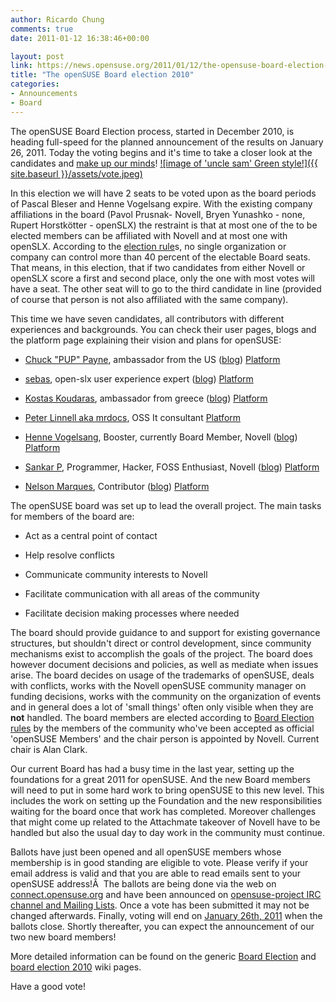 ```yaml
---
author: Ricardo Chung
comments: true
date: 2011-01-12 16:38:46+00:00

layout: post
link: https://news.opensuse.org/2011/01/12/the-opensuse-board-election-2010/
title: "The openSUSE Board election 2010"
categories:
- Announcements
- Board
---
```

The openSUSE Board Election process, started in December 2010, is heading full-speed for the planned announcement of the results on January 26, 2011. Today the voting begins and it's time to take a closer look at the candidates and [make up our minds](https://connect.opensuse.org/pg/polls/read/digitaltomm/10769/opensuse-board-election-2011)!
[![image of 'uncle sam' Green style!]({{ site.baseurl }}/assets/vote.jpeg)](https://news.opensuse.org/2011/01/12/the-opensuse-board-election-2010/vote/)
<!-- more -->
In this election we will have 2 seats to be voted upon as the board periods of Pascal Bleser and Henne Vogelsang expire. With the existing company affiliations in the board (Pavol Prusnak- Novell, Bryen Yunashko - none, Rupert Horstkötter - openSLX) the restraint is that at most one of the to be elected members can be affiliated with Novell and at most one with openSLX. According to the [election rule](http://en.opensuse.org/openSUSE:Board_election#Company_affiliation)s, no single organization or company can control more than 40 percent of the electable Board seats. That means, in this election, that if two candidates from either Novell or openSLX score a first and second place, only the one with most votes will have a seat. The other seat will to go to the third candidate in line (provided of course that person is not also affiliated with the same company).

This time we have seven candidates, all contributors with different experiences and backgrounds. You can check their user pages, blogs and the platform page explaining their vision and plans for openSUSE:



	
  * [Chuck "PUP" Payne](http://en.opensuse.org/User:Terrorpup), ambassador from the US ([blog](http://opensuse.terrorpup.net/)) [Platform](http://en.opensuse.org/openSUSE:Board_election_2010_platform_terrorpup)

	
  * [sebas](http://en.opensuse.org/User:Vizzzion), open-slx user experience expert ([blog](http://vizzzion.org/blog/2010/12/running-for-the-opensuse-board/)) [Platform](http://en.opensuse.org/openSUSE:Board_election_2010_platform_sebas)

	
  * [Kostas Koudaras](http://en.opensuse.org/User:Warlordfff), ambassador from greece ([blog](http://warlordfff.tk/)) [Platform](http://en.opensuse.org/openSUSE:Board_election_2010_platform_warlordfff)

	
  * [Peter Linnell aka mrdocs](http://en.opensuse.org/User:Mrdocs), OSS It consultant [Platform](http://en.opensuse.org/openSUSE:Board_election_2010_platform_mrdocs)

	
  * [Henne Vogelsang](http://en.opensuse.org/User:Hennevogel), Booster, currently Board Member, Novell ([blog](http://blog.hennevogel.de/)) [Platform](http://en.opensuse.org/openSUSE:Board_election_2010_platform_hennevogel)

	
  * [Sankar P](http://en.opensuse.org/User:Psankar), Programmer, Hacker, FOSS Enthusiast, Novell ([blog](http://psankar.blogspot.com/))  [Platform](http://en.opensuse.org/openSUSE:Board_election_2010_platform_psankar)

	
  * [Nelson Marques](http://en.opensuse.org/User:Ketheriel), Contributor ([blog](http://nmarques.digitalwhores.net/)) [Platform](http://en.opensuse.org/openSUSE:Board_election_2010_platform_ketheriel)


The openSUSE board was set up to lead the overall project. The main tasks for members of the board are:

	
  * Act as a central point of contact

	
  * Help resolve conflicts

	
  * Communicate community interests to Novell

	
  * Facilitate communication with all areas of the community

	
  * Facilitate decision making processes where needed


The board should provide guidance to and support for existing governance structures, but shouldn't direct or control development, since community mechanisms exist to accomplish the goals of the project. The board does however document decisions and policies, as well as mediate when issues arise. The board decides on usage of the trademarks of openSUSE, deals with conflicts, works with the Novell openSUSE community manager on funding decisions, works with the community on the organization of events and in general does a lot of 'small things' often only visible when they are **not** handled. The board members are elected according to [Board Election rules](http://en.opensuse.org/openSUSE:Board_election) by the members of the community who've been accepted as official 'openSUSE Members' and the chair person is appointed by Novell. Current chair is Alan Clark.

Our current Board has had a busy time in the last year, setting up the foundations for a great 2011 for openSUSE. And the new Board members will need to put in some hard work to bring openSUSE to this new level. This includes the work on setting up the Foundation and the new responsibilities waiting for the board once that work has completed. Moreover challenges that might come up related to the Attachmate takeover of Novell have to be handled but also the usual day to day work in the community must continue.

Ballots have just been opened and all openSUSE members whose membership is in good standing are eligible to vote. Please verify if your email address is valid and that you are able to read emails sent to your openSUSE address!Â  The ballots are being done via the web on [connect.opensuse.org](https://connect.opensuse.org/pg/polls/read/digitaltomm/10769/opensuse-board-election-2011) and have been announced on [opensuse-project IRC channel and Mailing Lists](http://lists.opensuse.org/opensuse-project/2011-01/msg00048.html). Once a vote has been submitted it may not be changed afterwards. Finally, voting will end on [January 26th, 2011](http://www.timeanddate.com/worldclock/fixedtime.html?day=26&month=1&year=2011&hour=12&min=0&sec=0&p1=0) when the ballots close. Shortly thereafter, you can expect the announcement of our two new board members!

More detailed information can be found on the generic [Board Election](http://en.opensuse.org/openSUSE:Board_election) and
[board election 2010](http://en.opensuse.org/openSUSE:Board_election_2010) wiki pages.

Have a good vote!		
